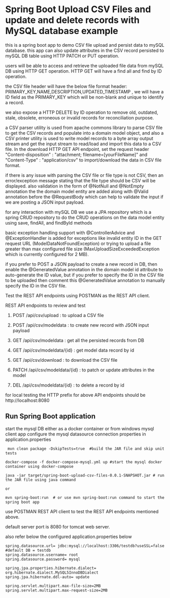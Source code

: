 # Spring Boot Upload CSV Files and update and delete records with MySQL database example

this is a spring boot app to demo CSV file upload and persist data to mySQL database. this app can also update attributes in the CSV record persisted to mySQL DB table using HTTP PATCH or PUT operation.

users will be able to access and retrieve the uploaded file data from mySQL DB using HTTP GET operation. HTTP GET will have a find all and find by ID operation. 

the CSV file header will have the below file format 
header: PRIMARY_KEY,NAME,DESCRIPTION,UPDATED_TIMESTAMP , we will have a ID field as the PRIMARY_KEY which will be non-blank and unique to identify a record.

we also expose a HTTP DELETE by ID operation to remove old, outdated, stale, obsolete, erroneous or invalid records for reconciliation purpose. 

a CSV parser utility is used from apache commons library to parse CSV file to get the CSV records and populate into a domain model object, and also a CSV printer utility is used to write model records to a byte array output stream and get the input stream to read/load and import this data to a CSV file. In the download HTTP GET API endpoint, set the request header "Content-disposition" : "attachment; filename=[yourFileName]" and "Content-Type" : "application/csv" to import/download the data in CSV file format.

if there is any issue with parsing the CSV file or file type is not CSV, then an error/exception message stating that the file type should be CSV will be displayed. also validation in the form of @NotNull and @NotEmpty annotation the the domain model entity are added along with @Valid annotation before the @RequestBody which can help to validate the input if we are posting a JSON input payload.

for any interaction with mySQL DB we use a JPA repository which is a spring CRUD repository to do the CRUD operations on the data model entity using save, findAll, and findById methods

basic exception handling support with @ControllerAdvice and @ExceptionHandler is added for exceptions like invalid entity ID in the GET request URL (ModelDataNotFoundException) or trying to upload a file greater than max configured file size (MaxUploadSizeExceededException which is currently configured for 2 MB).

if you prefer to POST a JSON payload to create a new record in DB, then enable the @GeneratedValue annotation in the domain model id attribute to auto-generate the ID value, but if you prefer to specify the ID in the CSV file to be uploaded then comment this @GeneratedValue annotation to manually specify the ID in the CSV file.

Test the REST API endpoints using POSTMAN as the REST API client.

REST API endpoints to review and test 

1) POST /api/csv/upload : to upload a CSV file 

2) POST /api/csv/modeldata : to create new record with JSON input payload

3) GET /api/csv/modeldata : get all the persisted records from DB

4) GET /api/csv/modeldata/{id} : get model data record by id

5) GET /api/csv/download : to download the CSV file 

6) PATCH /api/csv/modeldata/{id} : to patch or update attributes in the model

7) DEL /api/csv/modeldata/{id} : to delete a record by id 

for local testing the HTTP prefix for above API endpoints should be http://localhost:8080

## Run Spring Boot application

start the mysql DB either as a docker container or from windows mysql client app 
configure the mysql datasource connection properties in application.properties 

```
 mvn clean package -DskipTests=true  #build the JAR file and skip unit tests

docker-compose -f docker-compose-mysql.yml up #start the mysql docker container using docker-compose

java -jar target/spring-boot-upload-csv-files-0.0.1-SNAPSHOT.jar # run the JAR file using java command

or

mvn spring-boot:run  # or use mvn spring-boot:run command to start the spring boot app

```
use POSTMAN REST API client to test the REST API endpoints mentioned above. 

default server port is 8080 for tomcat web server.

also refer below the configured application.properties below 

```
spring.datasource.url= jdbc:mysql://localhost:3306/testdb?useSSL=false   #default DB = testdb
spring.datasource.username= root  
spring.datasource.password= mysql 

spring.jpa.properties.hibernate.dialect= org.hibernate.dialect.MySQL5InnoDBDialect
spring.jpa.hibernate.ddl-auto= update

spring.servlet.multipart.max-file-size=2MB
spring.servlet.multipart.max-request-size=2MB

```
